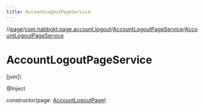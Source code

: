 ```yaml
---
title: AccountLogoutPageService
---
```

//[page](../../../index.html)/[com.habbokt.page.account.logout](../index.html)/[AccountLogoutPageService](index.html)/[AccountLogoutPageService](-account-logout-page-service.html)



# AccountLogoutPageService



[jvm]\




@Inject



constructor(page: [AccountLogoutPage](../-account-logout-page/index.html))




